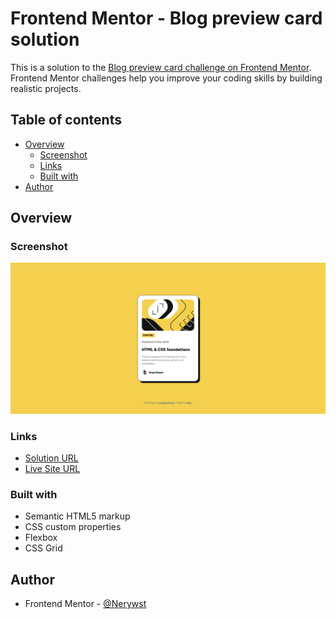 # Frontend Mentor - Blog preview card solution

This is a solution to the [Blog preview card challenge on Frontend Mentor](https://www.frontendmentor.io/challenges/blog-preview-card-ckPaj01IcS). Frontend Mentor challenges help you improve your coding skills by building realistic projects. 

## Table of contents

- [Overview](#overview)
  - [Screenshot](#screenshot)
  - [Links](#links)
  - [Built with](#built-with)
- [Author](#author)

## Overview

### Screenshot

![](./screenshot.png)

### Links

- [Solution URL](https://www.frontendmentor.io/solutions/blog-card-with-css-with-hover-effect-5DgmyT4QcD)
- [Live Site URL](https://nerywst.github.io/Desenvolvimento/blog-card/)

### Built with

- Semantic HTML5 markup
- CSS custom properties
- Flexbox
- CSS Grid

## Author

- Frontend Mentor - [@Nerywst](https://www.frontendmentor.io/profile/nerywst)

